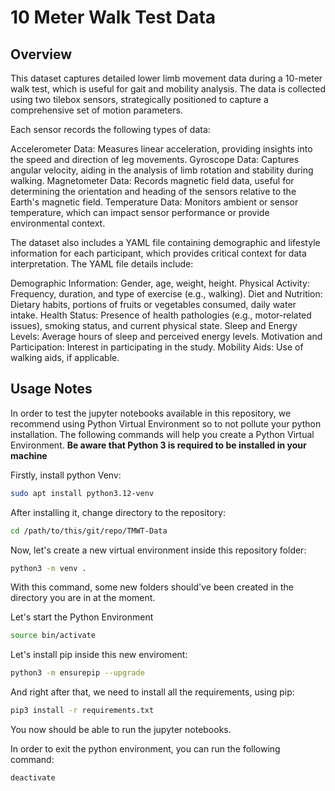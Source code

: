 # 10 Meter Walk Test Data
## Overview
This dataset captures detailed lower limb movement data during a 10-meter walk test, which is useful for gait and mobility analysis. The data is collected using two tilebox sensors, strategically positioned to capture a comprehensive set of motion parameters.

Each sensor records the following types of data:

Accelerometer Data: Measures linear acceleration, providing insights into the speed and direction of leg movements.
Gyroscope Data: Captures angular velocity, aiding in the analysis of limb rotation and stability during walking.
Magnetometer Data: Records magnetic field data, useful for determining the orientation and heading of the sensors relative to the Earth's magnetic field.
Temperature Data: Monitors ambient or sensor temperature, which can impact sensor performance or provide environmental context.

The dataset also includes a YAML file containing demographic and lifestyle information for each participant, which provides critical context for data interpretation. The YAML file details include:

Demographic Information: Gender, age, weight, height.
Physical Activity: Frequency, duration, and type of exercise (e.g., walking).
Diet and Nutrition: Dietary habits, portions of fruits or vegetables consumed, daily water intake.
Health Status: Presence of health pathologies (e.g., motor-related issues), smoking status, and current physical state.
Sleep and Energy Levels: Average hours of sleep and perceived energy levels.
Motivation and Participation: Interest in participating in the study.
Mobility Aids: Use of walking aids, if applicable.


## Usage Notes
In order to test the jupyter notebooks available in this repository, we recommend using Python Virtual Environment so to not pollute your python installation. The following commands will help you create a Python Virtual Environment. **Be aware that Python 3 is required to be installed in your machine**

Firstly, install python Venv:
```bash
sudo apt install python3.12-venv
```

After installing it, change directory to the repository:
```bash
cd /path/to/this/git/repo/TMWT-Data
```

Now, let's create a new virtual environment inside this repository folder:
```bash
python3 -m venv .
```
With this command, some new folders should've been created in the directory you are in at the moment.

Let's start the Python Environment
```bash
source bin/activate
```

Let's install pip inside this new enviroment:
```bash
python3 -m ensurepip --upgrade
```

And right after that, we need to install all the requirements, using pip:
```bash
pip3 install -r requirements.txt
```

You now should be able to run the jupyter notebooks.



In order to exit the python environment, you can run the following command:
```bash
deactivate
```
